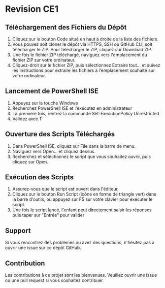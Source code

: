 # Revision CE1
## Téléchargement des Fichiers du Dépôt
1. Cliquez sur le bouton Code situé en haut à droite de la liste des fichiers.
2. Vous pouvez soit cloner le dépôt via HTTPS, SSH ou GitHub CLI, soit télécharger le ZIP. Pour télécharger le ZIP, cliquez sur Download ZIP.
3. Une fois le fichier ZIP téléchargé, naviguez vers l'emplacement du fichier ZIP sur votre ordinateur.
4. Cliquez-droit sur le fichier ZIP, puis sélectionnez Extraire tout... et suivez les instructions pour extraire les fichiers à l'emplacement souhaité sur votre ordinateur.

## Lancement de PowerShell ISE
1. Appuyez sur la touche Windows
2. Recherchez PowerShell ISE et l'exécutez en administrateur 
3. La première fois, rentrez la commande Set-ExecutionPolicy Unrestricted 
4. Validez avec T

## Ouverture des Scripts Téléchargés
1. Dans PowerShell ISE, cliquez sur File dans la barre de menu.
2. Naviguez vers Open... et cliquez dessus.
3. Recherchez et sélectionnez le script que vous souhaitez ouvrir, puis cliquez sur Open.

## Exécution des Scripts
1. Assurez-vous que le script est ouvert dans l'éditeur.
2. Cliquez sur le bouton Run Script (icône en forme de triangle vert) dans la barre d'outils, ou appuyez sur F5 sur votre clavier pour exécuter le script.
3. Une fois le script lancé, l'enfant peut directement saisir les réponses puis taper sur "Entrée" pour valider

## Support
Si vous rencontrez des problèmes ou avez des questions, n'hésitez pas à ouvrir une issue sur ce dépôt GitHub.

## Contribution
Les contributions à ce projet sont les bienvenues. Veuillez ouvrir une issue ou une pull request si vous souhaitez contribuer.
